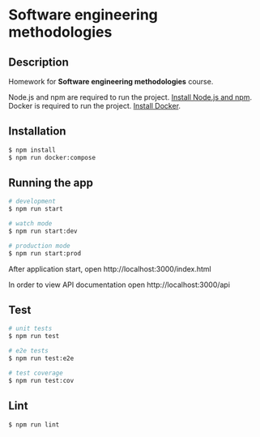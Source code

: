 # Software engineering methodologies

## Description

Homework for **Software engineering methodologies** course.

Node.js and npm are required to run the project. [Install Node.js and npm](https://nodejs.org/en/).
Docker is required to run the project. [Install Docker](https://www.docker.com/).

## Installation

```bash
$ npm install
$ npm run docker:compose
```

## Running the app

```bash
# development
$ npm run start

# watch mode
$ npm run start:dev

# production mode
$ npm run start:prod
```

After application start, open http://localhost:3000/index.html

In order to view API documentation open http://localhost:3000/api

## Test

```bash
# unit tests
$ npm run test

# e2e tests
$ npm run test:e2e

# test coverage
$ npm run test:cov
```

## Lint

```bash
$ npm run lint
```

